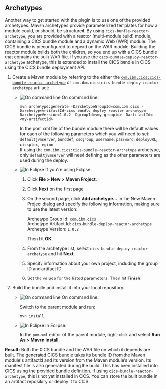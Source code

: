 ## Archetypes

Another way to get started with the plugin is to use one of the provided archetypes. Maven archetypes provide parameterized templates for how a module could, or should, be structured. 
By using `cics-bundle-reactor-archetype`, you are provided with a reactor (multi-module build) module, containing a CICS bundle module and a dynamic Web (WAR) module. The CICS bundle is preconfigured to depend on the WAR module. Building the reactor module builds both the children, so you end up with a CICS bundle that contains the built WAR file. If you use the `cics-bundle-deploy-reactor-archetype` archetype, this is extended to install the CICS bundle in CICS using the CICS bundle deployment API. 


1. Create a Maven module by referring to the either the [`com.ibm.cics:cics-bundle-reactor-archetype`](https://search.maven.org/artifact/com.ibm.cics/cics-bundle-reactor-archetype/0.0.1/maven-archetype) or `com.ibm.cics:cics-bundle-deploy-reactor-archetype` artifact:

    * ![On command line](images/cmd.png) On command line:
    
         ```
         mvn archetype:generate -DarchetypeGroupId=com.ibm.cics -DarchetypeArtifactId=cics-bundle-deploy-reactor-archetype -DarchetypeVersion=1.0.2 -DgroupId=<my-groupid> -DartifactId=<my-artifactId>
         ```
         In the pom.xml file of the bundle module there will be default values for each of the following parameters which you will need to set:  
         `defaultjvmserver`, `bunddef`, `csdgroup`, `username`, `password`, `deployURL`, `cicsplex`, `region`  
         If using the `com.ibm.cics:cics-bundle-reactor-archetype` archetype, only `defaultjvmserver` will need defining as the other parameters are used during the deploy. 
         
    * ![In Eclipse](images/eclipse.png) If you're using Eclipse:
        1. Click **File > New > Maven Project**.
        1. Click **Next** on the first page
        1. On the second page, click **Add archetype...** in the New Maven Project dialog and specify the following information, making sure to use the latest version:
    
            Archetype Group Id: `com.ibm.cics`  
            Archetype Artifact Id: `cics-bundle-deploy-reactor-archetype`              
            Archetype Version: `1.0.2`  

            Then hit **OK**.  
        1. From the archetype list, select `cics-bundle-deploy-reactor-archetype` and hit **Next**. 
        1. Specify information about your own project, including the group ID and artifact ID.
        1. Set the values for the listed parameters. Then hit **Finish**.  
    
2. Build the bundle and install it into your local repository.

    * ![On command line](images/cmd.png) On command line:
    
        Switch to the parent module and run:
        
        ```
        mvn install
        ```
    
    * ![In Eclipse](images/eclipse.png) In Eclipse:
    
        In the `pom.xml` editor of the parent module, right-click and select **Run As > Maven install**.  

**Result:** Both the CICS bundle and the WAR file on which it depends are built. The generated CICS bundle takes its bundle ID from the Maven module's artifactId and its version from the Maven module's version. Its manifest file is also generated during the build. This has been installed into CICS using the provided bundle definition. 
If using `cics-bundle-reactor-archetype`, this is not yet installed in CICS. You can store the built bundle in an artifact repository or deploy it to CICS.
